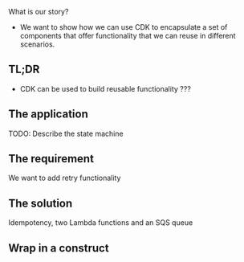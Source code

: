 What is our story?

* We want to show how we can use CDK to encapsulate a set of components that offer functionality that we can reuse in different scenarios.

## TL;DR

* CDK can be used to build reusable functionality ???

## The application

TODO: Describe the state machine

## The requirement

We want to add retry functionality

## The solution

Idempotency, two Lambda functions and an SQS queue

## Wrap in a construct